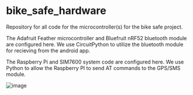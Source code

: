 # bike_safe_hardware
Repository for all code for the microcontroller(s) for the bike safe project.

The Adafruit Feather microcontroller and Bluefruit nRF52 bluetooth module are configured here. We use CircuitPython to utilize the bluetooth module for recieving from the android app.

The Raspberry Pi and SIM7600 system code are configured here. We use Python to allow the Raspberry PI to send AT commands to the GPS/SMS module.


![image](https://user-images.githubusercontent.com/58480140/215144947-16626d43-3bed-4273-a488-0e91bdaa60d5.png)

